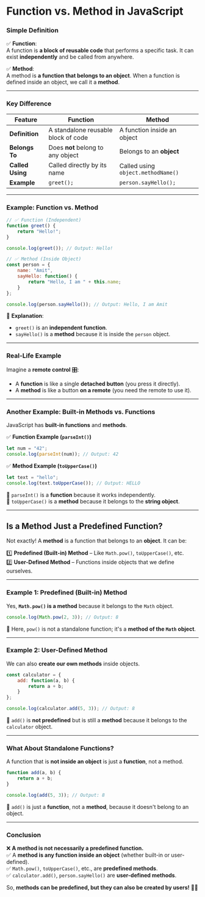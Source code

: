 # **Function vs. Method in JavaScript**

### **Simple Definition**
✅ **Function**:  
A function is **a block of reusable code** that performs a specific task. It can exist **independently** and be called from anywhere.  

✅ **Method**:  
A method is **a function that belongs to an object**. When a function is defined inside an object, we call it a **method**.  

---

### **Key Difference**
| Feature | Function | Method |
|---------|---------|--------|
| **Definition** | A standalone reusable block of code | A function inside an object |
| **Belongs To** | Does **not** belong to any object | Belongs to an **object** |
| **Called Using** | Called directly by its name | Called using `object.methodName()` |
| **Example** | `greet();` | `person.sayHello();` |

---

### **Example: Function vs. Method**
```js
// ✅ Function (Independent)
function greet() {
    return "Hello!";
}

console.log(greet()); // Output: Hello!

// ✅ Method (Inside Object)
const person = {
    name: "Amit",
    sayHello: function() {
        return "Hello, I am " + this.name;
    }
};

console.log(person.sayHello()); // Output: Hello, I am Amit
```

🔹 **Explanation**:  
- `greet()` is an **independent function**.  
- `sayHello()` is a **method** because it is inside the `person` object.  

---

### **Real-Life Example**
Imagine a **remote control** 🎛️:  
- A **function** is like a single **detached button** (you press it directly).  
- A **method** is like a button **on a remote** (you need the remote to use it).  

---

### **Another Example: Built-in Methods vs. Functions**
JavaScript has **built-in functions** and **methods**.

✅ **Function Example (`parseInt()`)**  
```js
let num = "42";
console.log(parseInt(num)); // Output: 42
```

✅ **Method Example (`toUpperCase()`)**  
```js
let text = "hello";
console.log(text.toUpperCase()); // Output: HELLO
```

🔹 `parseInt()` is a **function** because it works independently.  
🔹 `toUpperCase()` is a **method** because it belongs to the **string object**.  

---

## Is a Method Just a Predefined Function?
Not exactly! A **method** is a function that belongs to an **object**. It can be:

1️⃣ **Predefined (Built-in) Method** – Like `Math.pow()`, `toUpperCase()`, etc.  
2️⃣ **User-Defined Method** – Functions inside objects that we define ourselves.  

---

### **Example 1: Predefined (Built-in) Method**
Yes, **`Math.pow()` is a method** because it belongs to the `Math` object.
```js
console.log(Math.pow(2, 3)); // Output: 8
```
🔹 Here, `pow()` is not a standalone function; it's a **method of the `Math` object**.

---

### **Example 2: User-Defined Method**
We can also **create our own methods** inside objects.
```js
const calculator = {
    add: function(a, b) {
        return a + b;
    }
};

console.log(calculator.add(5, 3)); // Output: 8
```
🔹 `add()` is **not predefined** but is still a **method** because it belongs to the `calculator` object.

---

### **What About Standalone Functions?**
A function that is **not inside an object** is just a **function**, not a method.
```js
function add(a, b) {
    return a + b;
}

console.log(add(5, 3)); // Output: 8
```
🔹 `add()` is just a **function**, not a **method**, because it doesn't belong to an object.

---

### **Conclusion**
❌ **A method is not necessarily a predefined function.**  
✅ A **method is any function inside an object** (whether built-in or user-defined).  
✅ `Math.pow()`, `toUpperCase()`, etc., are **predefined methods**.  
✅ `calculator.add()`, `person.sayHello()` are **user-defined methods**.  

So, **methods can be predefined, but they can also be created by users!** 🚀😊
